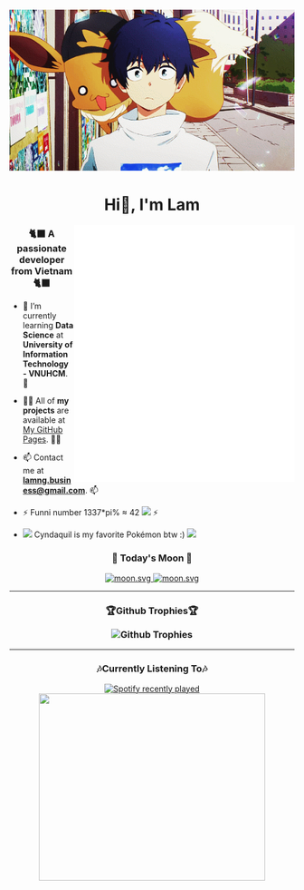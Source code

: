 <h3 align="center"> <img src="https://raw.githubusercontent.com/lamisgosu11/lamisgosu11/main/github-profile/acacia.webp" width="" /> </h3> 
<!--<h3 align='center'> <img src="https://komarev.com/ghpvc/?username=lamisgosu11&color=ff69b4&style=for-the-badge&label=Lovely+People" width=""  /></h3> -->
<h1 align="center"> Hi👋, I'm Lam</h1> 
<img align="right" width="390" alt="🦑" src="https://raw.githubusercontent.com/lamisgosu11/lamisgosu11/main/bio.svg">

<h3 align="center"> 🐈‍⬛ A passionate developer from Vietnam 🐈‍⬛</h3>
<!--[![Views](https://visitcount.itsvg.in/api?id=lamisgosu11&label=Welcome%20To%20my%20profile&color=12&icon=9&pretty=true)](https://visitcount.itsvg.in) -->

<!-- <p align="left"> <a href="https://github.com/ryo-ma/github-profile-trophy"><img src="https://github-profile-trophy.vercel.app/?username=lamisgosu11" alt="lamisgosu11" /></a> </p> -->
- 🌱 I’m currently learning **Data Science** at **University of Information Technology - VNUHCM**. 🌱

- 👨‍💻 All of **my projects** are available at [My GitHub Pages](https://lamisgosu11.github.io/). 👨‍💻

- 📫 Contact me at **lamng.business@gmail.com**. 📫

- ⚡ Funni number 1337*pi% ≈ 42 **<img src="https://emojis.slackmojis.com/emojis/images/1657768669/60058/iidk.png?1657768669" width="30">** ⚡
- **<img src="https://emojis.slackmojis.com/emojis/images/1643517239/32777/cyndaquil.gif?1643517239" width="30">** Cyndaquil is my favorite Pokémon btw :) **<img src="https://emojis.slackmojis.com/emojis/images/1643517239/32777/cyndaquil.gif?1643517239" width="30">**

<p align="left"> 
<!-- <h3 align="left"> <img src="https://raw.githubusercontent.com/lamisgosu11/lamisgosu11/main/github-profile/rainbow-cat.gif" width="30"> </h3> -->
<div align="center">
   <h3>🚀 Today's Moon 🚀</h3>
   <a href="https://moon-svg.minung.dev">
    <img src="https://moon-svg.minung.dev/moon.svg" alt="moon.svg" loading="lazy" />
   </a>
   <a href="https://moon-svg.minung.dev">
    <img src="https://moon-svg.minung.dev/moon.svg?theme=ray" alt="moon.svg" loading="lazy" />
   </a>
</div>

<!-- ----- 

<h3 align="center">🐍GitHub Snake Stats🐍 </h3> 

![Snake Animation](https://github.com/lamisgosu11/lamisgosu11/blob/output/github-contribution-grid-snake-dark.svg)

-->
-----

<h3 align="center">🏆Github Trophies🏆

![Github Trophies](https://github-profile-trophy.vercel.app/?username=lamisgosu11&theme=discord&no-bg=true&no-frame=true&rank=-?,-C&column=5)

 </h3> 

-----

<h3 align="center">🎶Currently Listening To🎶 



</h3>
<div align = "center">
   
   [![Spotify recently played](https://spotify-recently-played-readme.vercel.app/api?user=lamisgosu11&width=400)](https://open.spotify.com/user/lamisgosu11) <img src = "https://c.tenor.com/ayNnvjM1ozIAAAAC/tenor.gif" height ="330" width = "400"/> 

   
</div>
<!-- -----
<div align = "center"> 
   <img src="https://count.getloli.com/get/@lamisgosu11?theme=rule34" width="500"/>
</div>
-->

<!-- https://count.getloli.com/get/@lamisgosu11?theme=rule34 -->
<!-- <h3 align='right'> <img src="https://visitcount.itsvg.in/api?id=lamisgosu11&label=Welcome%20To%20my%20profile&color=12&icon=9&pretty=true" width="30"  /></h3> -->

